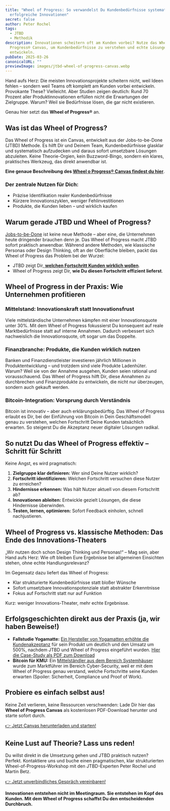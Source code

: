 ```yaml
---
title: "Wheel of Progress: So verwandelst Du Kundenbedürfnisse systematisch in
  erfolgreiche Innovationen"
secret: false
author: Peter Rochel
tags:
  - JTBD
  - Methodik
description: Innovationen scheitern oft am Kunden vorbei? Nutze das Wheel of
  Progress® Canvas, um Kundenbedürfnisse zu verstehen und echte Lösungen zu
  entwickeln.
pubDate: 2025-03-26
canonicalURL: ""
previewImage: images/jtbd-wheel-of-progress-canvas.webp
---
```

Hand aufs Herz: Die meisten Innovationsprojekte scheitern nicht, weil Ideen fehlen – sondern weil Teams oft komplett am Kunden vorbei entwickeln. Provokante These? Vielleicht. Aber Studien zeigen deutlich: Rund 70 Prozent aller Produktinnovationen erfüllen nicht die Erwartungen der Zielgruppe. Warum? Weil sie Bedürfnisse lösen, die gar nicht existieren.

Genau hier setzt das **Wheel of Progress®** an.

## Was ist das Wheel of Progress?

Das Wheel of Progress ist ein Canvas, entwickelt aus der Jobs-to-be-Done (JTBD) Methode. Es hilft Dir und Deinem Team, Kundenbedürfnisse glasklar und systematisch aufzudecken und daraus sofort umsetzbare Lösungen abzuleiten. Keine Theorie-Orgien, kein Buzzword-Bingo, sondern ein klares, praktisches Werkzeug, das direkt anwendbar ist.

**Eine genaue Beschreibung des [Wheel o Progress® Canvas findest du hier](https://oberwasser-consulting.de/wheel-of-progress-canvas-kundenbeduerfnisse-systematisch-nutzen/)**. 

### **Der zentrale Nutzen für Dich:**

* Präzise Identifikation realer Kundenbedürfnisse
* Kürzere Innovationszyklen, weniger Fehlinvestitionen
* Produkte, die Kunden lieben – und wirklich kaufen

## Warum gerade JTBD und Wheel of Progress?

[Jobs-to-be-Done](https://utxo.solutions/thema/jtbd) ist keine neue Methode – aber eine, die Unternehmen heute dringender brauchen denn je. Das Wheel of Progress macht JTBD sofort praktisch anwendbar. Während andere Methoden, wie klassische Personas oder Design Thinking, oft an der Oberfläche bleiben, packt das Wheel of Progress das Problem bei der Wurzel:

* JTBD zeigt Dir,[ **welchen Fortschritt Kunden wirklich wollen**](https://utxo.solutions/blog/der-job-to-be-done-jtbd).
* Wheel of Progress zeigt Dir, **wie Du diesen Fortschritt effizient lieferst**.

## Wheel of Progress in der Praxis: Wie Unternehmen profitieren

### Mittelstand: Innovationskraft statt Innovationsfrust

Viele mittelständische Unternehmen kämpfen mit einer Innovationsquote unter 30%. Mit dem Wheel of Progress fokussierst Du konsequent auf reale Marktbedürfnisse statt auf interne Annahmen. Dadurch verbessert sich nachweislich die Innovationsquote, oft sogar um das Doppelte.

### Finanzbranche: Produkte, die Kunden wirklich nutzen

Banken und Finanzdienstleister investieren jährlich Millionen in Produktentwicklung – und trotzdem sind viele Produkte Ladenhüter. Warum? Weil sie von der Annahme ausgehen, Kunden seien rational und vorausschauend. Das Wheel of Progress hilft Dir, diese Annahmen zu durchbrechen und Finanzprodukte zu entwickeln, die nicht nur überzeugen, sondern auch gekauft werden.

### Bitcoin-Integration: Vorsprung durch Verständnis

Bitcoin ist innovativ – aber auch erklärungsbedürftig. Das Wheel of Progress erlaubt es Dir, bei der Einführung von Bitcoin in Dein Geschäftsmodell genau zu verstehen, welchen Fortschritt Deine Kunden tatsächlich erwarten. So steigerst Du die Akzeptanz neuer digitaler Lösungen radikal.

## So nutzt Du das Wheel of Progress effektiv – Schritt für Schritt

Keine Angst, es wird pragmatisch:

1. **Zielgruppe klar definieren:** Wer sind Deine Nutzer wirklich?
2. **Fortschritt identifizieren:** Welchen Fortschritt versuchen diese Nutzer zu erreichen?
3. **Hindernisse erkennen:** Was hält Nutzer aktuell von diesem Fortschritt ab?
4. **Innovationen ableiten:** Entwickle gezielt Lösungen, die diese Hindernisse überwinden.
5. **Testen, lernen, optimieren:** Sofort Feedback einholen, schnell nachjustieren.

## Wheel of Progress vs. klassische Methoden: Das Ende des Innovations-Theaters

„Wir nutzen doch schon Design Thinking und Personas!“ – Mag sein, aber Hand aufs Herz: Wie oft bleiben Eure Ergebnisse bei allgemeinen Einsichten stehen, ohne echte Handlungsrelevanz?

Im Gegensatz dazu liefert das Wheel of Progress:

* Klar strukturierte Kundenbedürfnisse statt bloßer Wünsche
* Sofort umsetzbare Innovationspotenziale statt abstrakter Erkenntnisse
* Fokus auf Fortschritt statt nur auf Funktion

Kurz: weniger Innovations-Theater, mehr echte Ergebnisse.

## Erfolgsgeschichten direkt aus der Praxis (ja, wir haben Beweise!)

* **Fallstudie Yogamatte:** [Ein Hersteller von Yogamatten erhöhte die Kundenakzeptanz](https://www.impulse.de/organisation/jobs-to-be-done/7612209.html) für sein Produkt um deutlich und den Umsatz um 500%, nachdem JTBD und Wheel of Progress eingeführt wurden. [Hier die Case-Study als PDF zum Download](https://oberwasser-consulting.de/wp-content/uploads/2025/04/CASE-STUDY-Mit-JTBD-zur-Verfunffachung-der-Verkaufe-Mantrafant-Yogamatten.pdf)
* **Bitcoin für KMU:** Ein [Mittelständler aus dem Bereich Systemhäuser](https://oberwasser-consulting.de/wp-content/uploads/2025/03/Digital-Armour-Mit-JTBD-zum-Cybersecurity-Marktfuhrer_FIN.pdf) wurde zum Marktführer im Bereich Cyber-Security, weil er mit dem Wheel of Progress genau verstand, welche Fortschritte seine Kunden erwarten (Spoiler: Sicherheit, Compliance und Proof of Work).

## Probiere es einfach selbst aus!

Keine Zeit verlieren, keine Ressourcen verschwenden: Lade Dir hier das **Wheel of Progress Canvas** als kostenlosen PDF-Download herunter und starte sofort durch.

[👉 Jetzt Canvas herunterladen und starten!](https://oberwasser-consulting.de/wp-content/uploads/2025/03/WoP-Full-31.pdf)

## Keine Lust auf Theorie? Lass uns reden!

Du willst direkt in die Umsetzung gehen und JTBD praktisch nutzen? Perfekt. Kontaktiere uns und buche einen pragmatischen, klar strukturierten Wheel-of-Progress-Workshop mit den JTBD-Experten Peter Rochel und Martin Betz.

[👉 Jetzt unverbindliches Gespräch vereinbaren!](https://cal.com/peterrochel)

**Innovationen entstehen nicht im Meetingraum. Sie entstehen im Kopf des Kunden. Mit dem Wheel of Progress schaffst Du den entscheidenden Durchbruch.**
